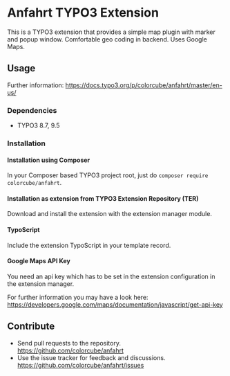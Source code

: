 # Anfahrt TYPO3 Extension

This is a TYPO3 extension that provides a simple map plugin with marker and popup window. Comfortable geo coding in backend. Uses Google Maps.

## Usage

Further information: https://docs.typo3.org/p/colorcube/anfahrt/master/en-us/

### Dependencies

* TYPO3 8.7, 9.5

### Installation

#### Installation using Composer

In your Composer based TYPO3 project root, just do `composer require colorcube/anfahrt`. 

#### Installation as extension from TYPO3 Extension Repository (TER)

Download and install the extension with the extension manager module.

#### TypoScript

Include the extension TypoScript in your template record.

#### Google Maps API Key

You need an api key which has to be set in the extension configuration in the extension manager.

For further information you may have a look here: https://developers.google.com/maps/documentation/javascript/get-api-key

## Contribute

- Send pull requests to the repository. <https://github.com/colorcube/anfahrt>
- Use the issue tracker for feedback and discussions. <https://github.com/colorcube/anfahrt/issues>